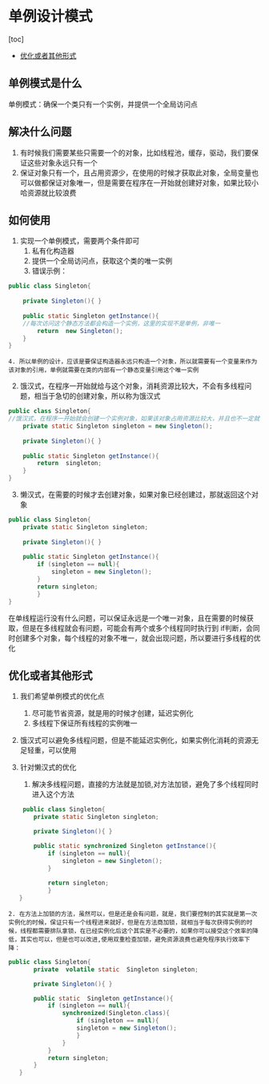 # 单例设计模式
[toc]

* [优化或者其他形式](#优化或者其他形式)

## 单例模式是什么
单例模式：确保一个类只有一个实例，并提供一个全局访问点
## 解决什么问题
1. 有时候我们需要某些只需要一个的对象，比如线程池，缓存，驱动，我们要保证这些对象永远只有一个
2. 保证对象只有一个，且占用资源少，在使用的时候才获取此对象，全局变量也可以做都保证对象唯一，但是需要在程序在一开始就创建好对象，如果比较小哈资源就比较浪费
## 如何使用
1. 实现一个单例模式，需要两个条件即可
    1. 私有化构造器
    2. 提供一个全局访问点，获取这个类的唯一实例
    3. 错误示例：
```java
public class Singleton{
  
    private Singleton(){ }
    
    public static Singleton getInstance(){
    //每次访问这个静态方法都会构造一个实例，这里的实现不是单例，非唯一
        return  new Singleton();
    }
}

```
    4. 所以单例的设计，应该是要保证构造器永远只构造一个对象，所以就需要有一个变量来作为该对象的引用，单例就需要在类的内部有一个静态变量引用这个唯一实例
2. 饿汉式，在程序一开始就给与这个对象，消耗资源比较大，不会有多线程问题，相当于急切的创建对象，所以称为饿汉式
```java
public class Singleton{
//饿汉式，在程序一开始就会创建一个实例对象，如果该对象占用资源比较大，并且也不一定就肯定会用，就会造成不必要的资源浪费，因为一开始就创建了对象，所以不会有多线程问题
    private static Singleton singleton = new Singleton();
    
    private Singleton(){ }
    
    public static Singleton getInstance(){
        return  singleton;
    }
}

```
3. 懒汉式，在需要的时候才去创建对象，如果对象已经创建过，那就返回这个对象
```java
public class Singleton{
    private static Singleton singleton;
    
    private Singleton(){ }
    
    public static Singleton getInstance(){
        if (singleton == null){
            singleton = new Singleton();
        }
        return singleton;
        }
}

```
在单线程运行没有什么问题，可以保证永远是一个唯一对象，且在需要的时候获取，但是在多线程就会有问题，可能会有两个或多个线程同时执行到 if判断，会同时创建多个对象，每个线程的对象不唯一，就会出现问题，所以要进行多线程的优化
## 优化或者其他形式

1. 我们希望单例模式的优化点
    1. 尽可能节省资源，就是用的时候才创建，延迟实例化
    2. 多线程下保证所有线程的实例唯一

2. 饿汉式可以避免多线程问题，但是不能延迟实例化，如果实例化消耗的资源无足轻重，可以使用
3. 针对懒汉式的优化
    1. 解决多线程问题，直接的方法就是加锁,对方法加锁，避免了多个线程同时进入这个方法
 ```java
     public class Singleton{
        private static Singleton singleton;

        private Singleton(){ }

        public static synchronized Singleton getInstance(){
            if (singleton == null){
                singleton = new Singleton();
            }
            
            return singleton;
            }
    }
 ```
    2. 在方法上加锁的方法，虽然可以，但是还是会有问题，就是，我们要控制的其实就是第一次实例化的时候，保证只有一个线程进来就好，但是在方法商加锁，就相当于每次获得实例的时候，线程都需要排队拿锁，在已经实例化后这个其实是不必要的，如果你可以接受这个效率的降低，其实也可以，但是也可以改进,使用双重检查加锁，避免资源浪费也避免程序执行效率下降：
 ```java
public class Singleton{
        private  volatile static  Singleton singleton;

        private Singleton(){ }

        public static  Singleton getInstance(){
            if (singleton == null){
                synchronized(Singleton.class){
                    if (singleton == null){
                    singleton = new Singleton();
                    }
                }
            }
            return singleton; 
        }
    }

```
 
 